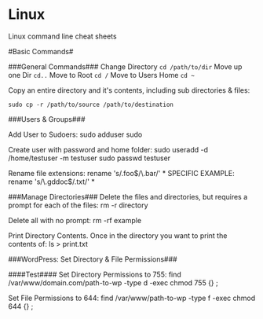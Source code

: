 Linux
=====

Linux command line cheat sheets

#Basic Commands#

###General Commands###
Change Directory `cd /path/to/dir` Move up one Dir	`cd..` Move to Root `cd /`	Move to Users Home `cd ~`

Copy an entire directory and it's contents, including sub directories & files:

```
sudo cp -r /path/to/source /path/to/destination
```

###Users & Groups###

Add User to Sudoers:
  sudo adduser <username> sudo

Create user with password and home folder:
  sudo useradd -d /home/testuser -m testuser
  sudo passwd testuser

Rename file extensions:
  rename 's/\.foo$/\.bar/' * SPECIFIC EXAMPLE: rename 's/\.gddoc$/\.txt/' *

###Manage Directories###
Delete the files and directories, but requires a prompt for each of the files:
  rm -r directory

Delete all with no prompt:
  rm -rf example

Print Directory Contents. Once in the directory you want to print the contents of:
  ls > print.txt

###WordPress: Set Directory & File Permissions###

####Test####
Set Directory Permissions to 755:
  find /var/www/domain.com/path-to-wp -type d -exec chmod 755 {} \;

Set File Permissions to 644:
  find /var/www/path-to-wp -type f -exec chmod 644 {} \;

